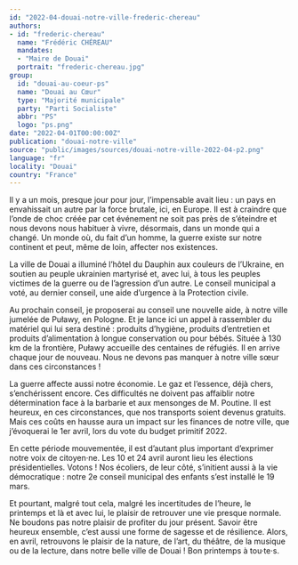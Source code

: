 ```yaml
---
id: "2022-04-douai-notre-ville-frederic-chereau"
authors:
- id: "frederic-chereau"
  name: "Frédéric CHÉREAU"
  mandates: 
  - "Maire de Douai"
  portrait: "frederic-chereau.jpg"
group:
  id: "douai-au-coeur-ps"
  name: "Douai au Cœur"
  type: "Majorité municipale"
  party: "Parti Socialiste"
  abbr: "PS"
  logo: "ps.png"
date: "2022-04-01T00:00:00Z"
publication: "douai-notre-ville"
source: "public/images/sources/douai-notre-ville-2022-04-p2.png"
language: "fr"
locality: "Douai"
country: "France"
---
```


Il y a un mois, presque jour pour jour, l’impensable avait lieu : un pays en envahissait un autre par la force brutale, ici, en Europe. Il est à craindre que l’onde de choc créée par cet événement ne soit pas près de s’éteindre et nous devons nous habituer à vivre, désormais, dans un monde qui a changé. Un monde où, du fait d’un homme, la guerre existe sur notre continent et peut, même de loin, affecter nos existences.

La ville de Douai a illuminé l’hôtel du Dauphin aux couleurs de l’Ukraine, en soutien au peuple ukrainien martyrisé et, avec lui, à tous les peuples victimes de la guerre ou de l’agression d’un autre. Le conseil municipal a voté, au dernier conseil, une aide d’urgence à la Protection civile.

Au prochain conseil, je proposerai au conseil une nouvelle aide, à notre ville jumelée de Puławy, en Pologne. Et je lance ici un appel à rassembler du matériel qui lui sera destiné : produits d’hygiène, produits d’entretien et produits d’alimentation à longue conservation ou pour bébés. Située à 130 km de la frontière, Puławy accueille des centaines de réfugiés. Il en arrive chaque jour de nouveau. Nous ne devons pas manquer à notre ville sœur dans ces circonstances !

La guerre affecte aussi notre économie. Le gaz et l’essence, déjà chers, s’enchérissent encore. Ces difficultés ne doivent pas affaiblir notre détermination face à la barbarie et aux mensonges de M. Poutine. Il est heureux, en ces circonstances, que nos transports soient devenus gratuits. Mais ces coûts en hausse aura un impact sur les finances de notre ville, que j’évoquerai le 1er avril, lors du vote du budget primitif 2022.

En cette période mouvementée, il est d’autant plus important d’exprimer notre voix de citoyen·ne. Les 10 et 24 avril auront lieu les élections présidentielles. Votons ! Nos écoliers, de leur côté, s’initient aussi à la vie démocratique : notre 2e conseil municipal des enfants s’est installé le 19 mars.

Et pourtant, malgré tout cela, malgré les incertitudes de l’heure, le printemps et là et avec lui, le plaisir de retrouver une vie presque normale. Ne boudons pas notre plaisir de profiter du jour présent. Savoir être heureux ensemble, c’est aussi une forme de sagesse et de résilience. Alors, en avril, retrouvons le plaisir de la nature, de l’art, du théâtre, de la musique ou de la lecture, dans notre belle ville de Douai ! Bon printemps à tou·te·s.
